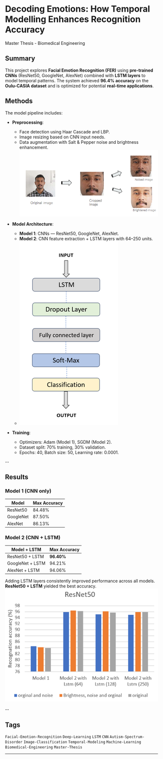 # Decoding Emotions: How Temporal Modelling Enhances Recognition Accuracy

Master Thesis - Biomedical Engineering  


## Summary

This project explores **Facial Emotion Recognition (FER)** using **pre-trained CNNs** (ResNet50, GoogleNet, AlexNet) combined with **LSTM layers** to model temporal patterns. The system achieved **96.4% accuracy** on the **Oulu-CASIA dataset** and is optimized for potential **real-time applications**.


## Methods

The model pipeline includes:

- **Preprocessing**:
  - Face detection using Haar Cascade and LBP.
  - Image resizing based on CNN input needs.
  - Data augmentation with Salt & Pepper noise and brightness enhancement.
    ![Face Detection Example](images/Processed.png)

  
- **Model Architecture**:
  - **Model 1**: CNNs — ResNet50, GoogleNet, AlexNet.
  - **Model 2**: CNN feature extraction + LSTM layers with 64–250 units.
  -  ![Face Detection Example](images/LSTMARC.png)

- **Training**:
  - Optimizers: Adam (Model 1), SGDM (Model 2).
  - Dataset split: 70% training, 30% validation.
  - Epochs: 40, Batch size: 50, Learning rate: 0.0001.

--

## Results

### Model 1 (CNN only)

| Model    | Max Accuracy |
|----------|--------------|
| ResNet50 | 84.48%       |
| GoogleNet| 87.50%       |
| AlexNet  | 86.13%       |

### Model 2 (CNN + LSTM)

| Model + LSTM | Max Accuracy |
|--------------|--------------|
| ResNet50 + LSTM | **96.40%** |
| GoogleNet + LSTM| 94.21%     |
| AlexNet + LSTM  | 94.06%     |

Adding LSTM layers consistently improved performance across all models. **ResNet50 + LSTM** yielded the best accuracy.
  ![Face Detection Example](images/R_R_2.png)

--

## Tags

`Facial-Emotion-Recognition` `Deep-Learning` `LSTM` `CNN` `Autism-Spectrum-Disorder` `Image-Classification` `Temporal-Modeling` `Machine-Learning` `Biomedical-Engineering` `Master-Thesis`

---
